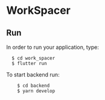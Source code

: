 # WorkSpacer


## Run

In order to run your application, type:
```
  $ cd work_spacer
  $ flutter run
```
To start backend run:


```
    $ cd backend
    $ yarn develop
```